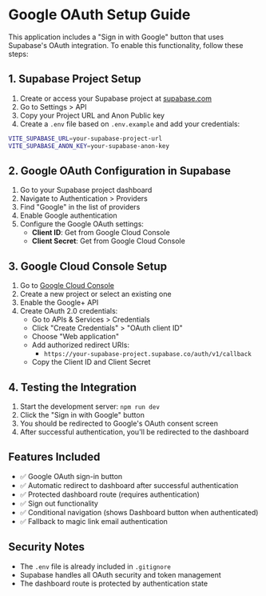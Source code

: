 # Google OAuth Setup Guide

This application includes a "Sign in with Google" button that uses Supabase's OAuth integration. To enable this functionality, follow these steps:

## 1. Supabase Project Setup

1. Create or access your Supabase project at [supabase.com](https://supabase.com)
2. Go to Settings > API
3. Copy your Project URL and Anon Public key
4. Create a `.env` file based on `.env.example` and add your credentials:

```bash
VITE_SUPABASE_URL=your-supabase-project-url
VITE_SUPABASE_ANON_KEY=your-supabase-anon-key
```

## 2. Google OAuth Configuration in Supabase

1. Go to your Supabase project dashboard
2. Navigate to Authentication > Providers
3. Find "Google" in the list of providers
4. Enable Google authentication
5. Configure the Google OAuth settings:
   - **Client ID**: Get from Google Cloud Console
   - **Client Secret**: Get from Google Cloud Console

## 3. Google Cloud Console Setup

1. Go to [Google Cloud Console](https://console.cloud.google.com/)
2. Create a new project or select an existing one
3. Enable the Google+ API
4. Create OAuth 2.0 credentials:
   - Go to APIs & Services > Credentials
   - Click "Create Credentials" > "OAuth client ID"
   - Choose "Web application"
   - Add authorized redirect URIs:
     - `https://your-supabase-project.supabase.co/auth/v1/callback`
   - Copy the Client ID and Client Secret

## 4. Testing the Integration

1. Start the development server: `npm run dev`
2. Click the "Sign in with Google" button
3. You should be redirected to Google's OAuth consent screen
4. After successful authentication, you'll be redirected to the dashboard

## Features Included

- ✅ Google OAuth sign-in button
- ✅ Automatic redirect to dashboard after successful authentication
- ✅ Protected dashboard route (requires authentication)
- ✅ Sign out functionality
- ✅ Conditional navigation (shows Dashboard button when authenticated)
- ✅ Fallback to magic link email authentication

## Security Notes

- The `.env` file is already included in `.gitignore`
- Supabase handles all OAuth security and token management
- The dashboard route is protected by authentication state